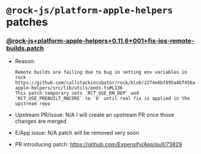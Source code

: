 # `@rock-js/platform-apple-helpers` patches

### [@rock-js+platform-apple-helpers+0.11.6+001+fix-ios-remote-builds.patch](@rock-js+platform-apple-helpers+0.11.6+001+fix-ios-remote-builds.patch)

- Reason:

    ```
    Remote builds are failing due to bug in setting env variables in rock - https://github.com/callstackincubator/rock/blob/2274e6bf895a4bf456a43e795af4bd5166c09463/packages/platform-apple-helpers/src/lib/utils/pods.ts#L136
    This patch temporary sets `RCT_USE_RN_DEP` and `RCT_USE_PREBUILT_RNCORE` to `0` until real fix is applied in the upstream repo
    ```

- Upstream PR/issue: N/A I will create an upstream PR once those changes are merged
- E/App issue: N/A patch will be removed very soon
- PR introducing patch: https://github.com/Expensify/App/pull/73829
